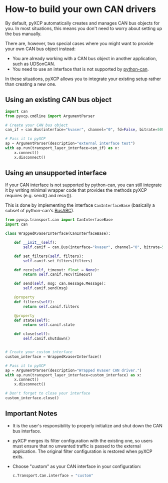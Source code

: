 # How-to build your own CAN drivers

By default, pyXCP automatically creates and manages CAN bus objects for you. In most situations, this means you don't need to worry about setting up the bus manually.

There are, however, two special cases where you might want to provide your own CAN bus object instead:

- You are already working with a CAN bus object in another application, such as UDSonCAN.
- You need to use an interface that is not supported by [python-can](https://github.com/hardbyte/python-can).

In these situations, pyXCP allows you to integrate your existing setup rather than creating a new one.

## Using an existing CAN bus object

```python
import can
from pyxcp.cmdline import ArgumentParser

# Create your CAN bus object
can_if = can.Bus(interface="kvaser", channel="0", fd=False, bitrate=500000)

# Pass it to pyXCP
ap = ArgumentParser(description="external interface test")
with ap.run(transport_layer_interface=can_if) as x:
    x.connect()
    x.disconnect()
```

## Using an unsupported interface

If your CAN interface is not supported by python-can, you can still integrate it by writing minimal wrapper code that provides the methods pyXCP requires (e.g. send() and recv()).

This is done by implementing the interface `CanInterfaceBase` (basically a subset of python-can's [BusABC](https://github.com/hardbyte/python-can/blob/bc248e8aaf96280a574c06e8e7d2778a67f091e3/can/bus.py#L46)).

```python
from pyxcp.transport.can import CanInterfaceBase
import can

class WrappedKvaserInterface(CanInterfaceBase):

    def __init__(self):
        self.canif = can.Bus(interface="kvaser", channel="0", bitrate=500000)

    def set_filters(self, filters):
        self.canif.set_filters(filters)

    def recv(self, timeout: float = None):
        return self.canif.recv(timeout)

    def send(self, msg: can.message.Message):
        self.canif.send(msg)

    @property
    def filters(self):
        return self.canif.filters

    @property
    def state(self):
        return self.canif.state

    def close(self):
        self.canif.shutdown()


# Create your custom interface
custom_interface = WrappedKvaserInterface()

# Pass it to pyXCP
ap = ArgumentParser(description="Wrapped Kvaser CAN driver.")
with ap.run(transport_layer_interface=custom_interface) as x:
    x.connect()
    x.disconnect()

# Don't forget to close your interface
custom_interface.close()
```

## Important Notes

- It is the user's responsibility to properly initialize and shut down the CAN bus interface.
- pyXCP merges its filter configuration with the existing one, so users must ensure that no unwanted traffic is passed to the external application. The original filter configuration is restored when pyXCP exits.
- Choose "custom" as your CAN interface in your configuration:

  ```python
  c.Transport.Can.interface = "custom"
  ```
